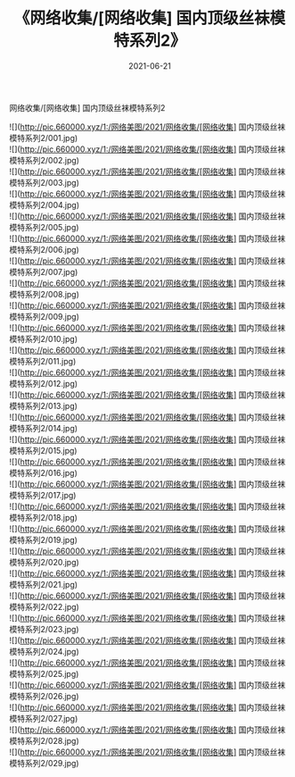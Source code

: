 ﻿---
layout: post
title:  《网络收集/[网络收集] 国内顶级丝袜模特系列2》
date:   2021-06-21
img: http://pic.660000.xyz/1:/网络美图/2021/网络收集/[网络收集] 国内顶级丝袜模特系列2/000.jpg
categories: [美女, 清纯, 唯美]
---

网络收集/[网络收集] 国内顶级丝袜模特系列2

 ![](http://pic.660000.xyz/1:/网络美图/2021/网络收集/[网络收集] 国内顶级丝袜模特系列2/001.jpg) <br>![](http://pic.660000.xyz/1:/网络美图/2021/网络收集/[网络收集] 国内顶级丝袜模特系列2/002.jpg) <br>![](http://pic.660000.xyz/1:/网络美图/2021/网络收集/[网络收集] 国内顶级丝袜模特系列2/003.jpg) <br>![](http://pic.660000.xyz/1:/网络美图/2021/网络收集/[网络收集] 国内顶级丝袜模特系列2/004.jpg) <br>![](http://pic.660000.xyz/1:/网络美图/2021/网络收集/[网络收集] 国内顶级丝袜模特系列2/005.jpg) <br>![](http://pic.660000.xyz/1:/网络美图/2021/网络收集/[网络收集] 国内顶级丝袜模特系列2/006.jpg) <br>![](http://pic.660000.xyz/1:/网络美图/2021/网络收集/[网络收集] 国内顶级丝袜模特系列2/007.jpg) <br>![](http://pic.660000.xyz/1:/网络美图/2021/网络收集/[网络收集] 国内顶级丝袜模特系列2/008.jpg) <br>![](http://pic.660000.xyz/1:/网络美图/2021/网络收集/[网络收集] 国内顶级丝袜模特系列2/009.jpg) <br>![](http://pic.660000.xyz/1:/网络美图/2021/网络收集/[网络收集] 国内顶级丝袜模特系列2/010.jpg) <br>![](http://pic.660000.xyz/1:/网络美图/2021/网络收集/[网络收集] 国内顶级丝袜模特系列2/011.jpg) <br>![](http://pic.660000.xyz/1:/网络美图/2021/网络收集/[网络收集] 国内顶级丝袜模特系列2/012.jpg) <br>![](http://pic.660000.xyz/1:/网络美图/2021/网络收集/[网络收集] 国内顶级丝袜模特系列2/013.jpg) <br>![](http://pic.660000.xyz/1:/网络美图/2021/网络收集/[网络收集] 国内顶级丝袜模特系列2/014.jpg) <br>![](http://pic.660000.xyz/1:/网络美图/2021/网络收集/[网络收集] 国内顶级丝袜模特系列2/015.jpg) <br>![](http://pic.660000.xyz/1:/网络美图/2021/网络收集/[网络收集] 国内顶级丝袜模特系列2/016.jpg) <br>![](http://pic.660000.xyz/1:/网络美图/2021/网络收集/[网络收集] 国内顶级丝袜模特系列2/017.jpg) <br>![](http://pic.660000.xyz/1:/网络美图/2021/网络收集/[网络收集] 国内顶级丝袜模特系列2/018.jpg) <br>![](http://pic.660000.xyz/1:/网络美图/2021/网络收集/[网络收集] 国内顶级丝袜模特系列2/019.jpg) <br>![](http://pic.660000.xyz/1:/网络美图/2021/网络收集/[网络收集] 国内顶级丝袜模特系列2/020.jpg) <br>![](http://pic.660000.xyz/1:/网络美图/2021/网络收集/[网络收集] 国内顶级丝袜模特系列2/021.jpg) <br>![](http://pic.660000.xyz/1:/网络美图/2021/网络收集/[网络收集] 国内顶级丝袜模特系列2/022.jpg) <br>![](http://pic.660000.xyz/1:/网络美图/2021/网络收集/[网络收集] 国内顶级丝袜模特系列2/023.jpg) <br>![](http://pic.660000.xyz/1:/网络美图/2021/网络收集/[网络收集] 国内顶级丝袜模特系列2/024.jpg) <br>![](http://pic.660000.xyz/1:/网络美图/2021/网络收集/[网络收集] 国内顶级丝袜模特系列2/025.jpg) <br>![](http://pic.660000.xyz/1:/网络美图/2021/网络收集/[网络收集] 国内顶级丝袜模特系列2/026.jpg) <br>![](http://pic.660000.xyz/1:/网络美图/2021/网络收集/[网络收集] 国内顶级丝袜模特系列2/027.jpg) <br>![](http://pic.660000.xyz/1:/网络美图/2021/网络收集/[网络收集] 国内顶级丝袜模特系列2/028.jpg) <br>![](http://pic.660000.xyz/1:/网络美图/2021/网络收集/[网络收集] 国内顶级丝袜模特系列2/029.jpg) <br>